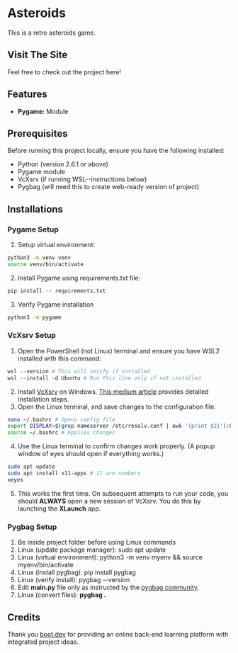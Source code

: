 # Asteroids

This is a retro asteroids game.

## Visit The Site

Feel free to check out the project here!

## Features

- **Pygame:** Module

## Prerequisites

Before running this project locally, ensure you have the following installed:

- Python (version 2.6.1 or above)
- Pygame module
- VcXsrv (if running WSL--instructions below)
- Pygbag (will need this to create web-ready version of project)

## Installations

### Pygame Setup

1. Setup virtual environment:
``` bash
python3 -m venv venv
source venv/bin/activate
```
2. Install Pygame using requirements.txt file:
``` bash
pip install -r requirements.txt
```
3. Verify Pygame installation
``` bash
python3 -m pygame
```

### VcXsrv Setup

1. Open the PowerShell (not Linux) terminal and ensure you have WSL2 installed with this command:
``` powershell
wsl --version # This will verify if installed
wsl --install -d Ubuntu # Run this line only if not installed
```
2. Install [VcXsrv](https://vcxsrv.com/) on Windows. [This medium article](https://medium.com/@youngtuo/run-pygame-through-wsl2-in-3-steps-2ee0b776dbaa) provides detailed installation steps.
3. Open the Linux terminal, and save changes to the configuration file.
``` bash
nano ~/.bashrc # Opens config file
export DISPLAY=$(grep nameserver /etc/resolv.conf | awk '{print $2}'):0.0 # Save to end of file
source ~/.bashrc # Applies changes
```
4. Use the Linux terminal to confirm changes work properly. (A popup window of eyes should open if everything works.)
``` bash
sudo apt update
sudo apt install x11-apps # 11 are numbers
xeyes
```
5. This works the first time. On subsequent attempts to run your code, you should **ALWAYS** open a new session of VcXsrv. You do this by launching the **XLaunch** app.

### Pygbag Setup

1. Be inside project folder before using Linux commands
2. Linux (update package manager): sudo apt update
3. Linux (virtual environment): python3 -m venv myenv && source myenv/bin/activate
4. Linux (install pygbag): pip install pygbag
5. Linux (verify install): pygbag --version
6. Edit **main.py** file only as instructed by the [pygbag community](https://pygame-web.github.io/wiki/pygbag/).
7. Linux (convert files): **pygbag .**

## Credits

Thank you [boot.dev](https://www.boot.dev/) for providing an online back-end learning platform with integrated project ideas.
